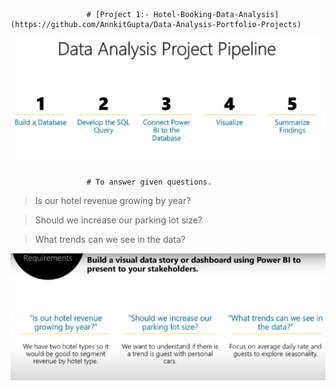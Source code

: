                      # [Project 1:- Hotel-Booking-Data-Analysis](https://github.com/AnnkitGupta/Data-Analysis-Portfolio-Projects)

![](/images/Project%20Pipeline.png)


                     # To answer given questions.

> Is our hotel revenue growing by year?

> Should we increase our parking lot size?

> What trends can we see in the data?

![](/images/Requirements.png)
